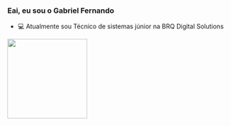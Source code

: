 ### Eai, eu sou o Gabriel Fernando

- 💻 Atualmente sou Técnico de sistemas júnior na BRQ Digital Solutions

 <div align="left">
  <a href="https://github.com/gabrielfernando23">
  <img height="180em" src="https://github-readme-stats.vercel.app/api?username=gabrielfernando23&show_icons=true&theme=dark&include_all_commits=true&count_private=true"/>
</div>
